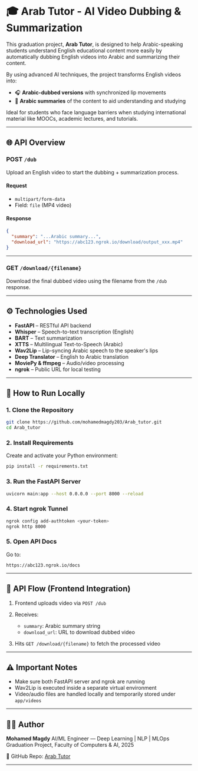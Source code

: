 # 🎓 Arab Tutor - AI Video Dubbing & Summarization

This graduation project, **Arab Tutor**, is designed to help Arabic-speaking students understand English educational content more easily by automatically dubbing English videos into Arabic and summarizing their content.

By using advanced AI techniques, the project transforms English videos into:

* 🎧 **Arabic-dubbed versions** with synchronized lip movements
* 🧠 **Arabic summaries** of the content to aid understanding and studying

Ideal for students who face language barriers when studying international material like MOOCs, academic lectures, and tutorials.

---

## 🌐 API Overview

### POST `/dub`

Upload an English video to start the dubbing + summarization process.

#### Request

* `multipart/form-data`
* Field: `file` (MP4 video)

#### Response

```json
{
  "summary": "...Arabic summary...",
  "download_url": "https://abc123.ngrok.io/download/output_xxx.mp4"
}
```

---

### GET `/download/{filename}`

Download the final dubbed video using the filename from the `/dub` response.

---

## ⚙️ Technologies Used

* **FastAPI** – RESTful API backend
* **Whisper** – Speech-to-text transcription (English)
* **BART** – Text summarization
* **XTTS** – Multilingual Text-to-Speech (Arabic)
* **Wav2Lip** – Lip-syncing Arabic speech to the speaker's lips
* **Deep Translator** – English to Arabic translation
* **MoviePy & ffmpeg** – Audio/video processing
* **ngrok** – Public URL for local testing

---

## 🚀 How to Run Locally

### 1. Clone the Repository

```bash
git clone https://github.com/mohamedmagdy203/Arab_tutor.git
cd Arab_tutor
```

### 2. Install Requirements

Create and activate your Python environment:

```bash
pip install -r requirements.txt
```

### 3. Run the FastAPI Server

```bash
uvicorn main:app --host 0.0.0.0 --port 8000 --reload
```

### 4. Start ngrok Tunnel

```bash
ngrok config add-authtoken <your-token>
ngrok http 8000
```

### 5. Open API Docs

Go to:

```
https://abc123.ngrok.io/docs
```

---

## 🔁 API Flow (Frontend Integration)

1. Frontend uploads video via `POST /dub`
2. Receives:

   * `summary`: Arabic summary string
   * `download_url`: URL to download dubbed video
3. Hits `GET /download/{filename}` to fetch the processed video

---

## ⚠️ Important Notes

* Make sure both FastAPI server and ngrok are running
* Wav2Lip is executed inside a separate virtual environment
* Video/audio files are handled locally and temporarily stored under `app/videos`

---

## 👨‍💻 Author

**Mohamed Magdy**
AI/ML Engineer — Deep Learning | NLP | MLOps
Graduation Project, Faculty of Computers & AI, 2025

🔗 GitHub Repo: [Arab Tutor](https://github.com/mohamedmagdy203/Arab_tutor_2025)

---
